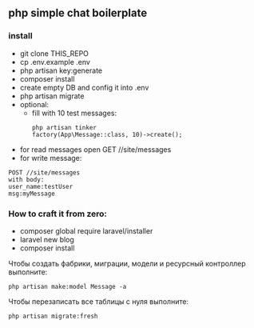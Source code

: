 ## php simple chat boilerplate

### install

- git clone THIS_REPO
- cp .env.example .env
- php artisan key:generate
- composer install
- create empty DB and config it into .env
- php artisan migrate
- optional:
    - fill with 10 test messages:
        ```
      php artisan tinker
      factory(App\Message::class, 10)->create();
        ```
- for read messages open GET //site/messages
- for write message:
```
POST //site/messages
with body:
user_name:testUser
msg:myMessage
```

### How to craft it from zero:
- composer global require laravel/installer  
- laravel new blog
- composer install

Чтобы создать фабрики, миграции, модели и ресурсный контроллер выполните:   
```
php artisan make:model Message -a
```
Чтобы перезаписать все таблицы с нуля выполните:  
```
php artisan migrate:fresh
```
